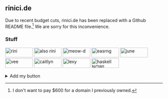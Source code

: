 ## rinici.de

Due to recent budget cuts, rinici.de has been replaced with a Github README file.[^1] We are sorry for this inconvenience.

### Stuff

[<img width="88" height="31" alt="rini" src="https://github.com/user-attachments/assets/8fab1976-c32b-45eb-8104-93d8d86cfc14">](https://github.com/rniii)
[<img width="88" height="31" alt="also rini" src="https://meow-d.github.io/assets/images/buttons/rini.png">](https://rinici.de)
[<img width="88" height="31" alt="meow-d" src="https://meow-d.github.io/assets/images/buttons/meow_d.webp">](https://meow-d.github.io/)
[<img width="88" height="31" alt="easrng" src="https://badges.easrng.net/easrng.gif">](https://easrng.net)
[<img width="88" height="31" alt="june" src="https://meow-d.github.io/assets/images/buttons/june.png">](https://girlboss.ceo/)
[<img width="88" height="31" alt="vee" src="https://vendicated.dev/assets/88x31/me.gif">](https://vendicated.dev)
[<img width="88" height="31" alt="caitlyn" src="https://caitlyn.moe/88x31.png">](https://caitlyn.moe)
[<img width="88" height="31" alt="lexy" src="https://uncutified.moe/88x31.png">](https://uncutified.moe)
[<img width="88" height="31" alt="haskell NOW!" src="https://github.com/user-attachments/assets/0c4ec54e-8978-4510-b6da-c313fd14e525">](https://book.realworldhaskell.org/read/getting-started.html)

<!-- [<img width="88" height="31" alt="" src="">]() -->

<details>
<summary>
Add my button
</summary>

---

Copy the image to your website and link it to [my profile](https://github.com/rniii) (please don't be silly and actually hotlink to Github). Or use the cooler one:

![](https://cdn.discordapp.com/emojis/598225127947370538.webp?size=24)

```html
<iframe width="88" height="31" style="border:none" sandbox="allow-scripts allow-popups"
srcdoc='<!doctype html><body onload="d=d.style,d.position=`absolute`,x=0,y=Math.random()*66|0,u=v=1,c=3
setInterval`x+=u${166}y+=v,z=x<=0||x>=20,w=y<=0||y>=67
z&&w?c=(c+3)%6-1:0,u^=-z-z,v^=-w-w
d.background=&#39;hwb(&#39;+60*c+&#39; 0 0)&#39;
d.top=x+&#39;px&#39;,d.left=y+&#39;px&#39;`"bgcolor=#000><a href=https://github.com/rniii target=_blank><img id=d src=data:image/gif;base64,R0lGODdhFQALAHcAACH5BAkKAAAALAAAAAAVAAsAgAAAAAAAAAInDI4Xa6m8EkNQPQtivnvuH3mc1pSlU3EUxJrtC8eig851Q2daTjMFADs>'></iframe>
```

</details>

[^1]: I don't want to pay $600 for a domain I previously owned.
